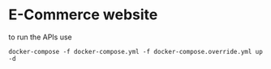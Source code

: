 # E-Commerce website
to run the APIs use   
```
docker-compose -f docker-compose.yml -f docker-compose.override.yml up -d
```
